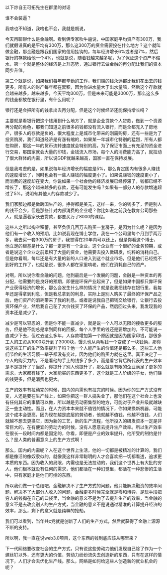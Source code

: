 以下炒自王可拓先生在群里的对话

谁不会装逼？

我啥也不知道，我啥也不会，我就是胡说，



今天再聊聊什么是金融啊。看到俩专家吹牛逼说，中国家庭平均资产有300万，我们就假设真的是平均有300万，那么这300万的资金需要投在什么地方？这个就叫做金融，那金融是跟我们国家的信用挂钩的，每年经济增长6%或者是7%，然后银行的存款给他一个4%，也就是说，随着钱越来越多呢，为了保证这个资产不缩水，第一个就是整体的经济是上升态势，通过银行去做金融的再分配让我们的资本同步升值。

第二个就是说，如果我们每年都辛勤的工作，我们赚的钱永远都比我们花出去的钱更多，所有人的财产每年都在累积，因为你进水量大于出水量嘛，然后这个存款就会越来越多，越来越多，今天平均300万，但是未来可能是3000万，那么这么多的钱全都放在银行里，有什么用呢？

银行还是会把所有的钱拿出去再分配，但是这个时候经济还能保持增长吗？

主要就是看银行把这个钱用到什么地方了，就是企业贷款个人贷款，做到一个资源再分配的角色，那我们知道之前很多的钱都没有流入银行，而是全都充入了房地产，很多人的存款是负的，很大程度上是城市化带来的刚需购房，还有一些是为了投资购房，我们知道经济是有涨有缩的，如果某一年城市化特别的猛烈，所有人都在购房，那这一年的货币流转速度就会特别的高，为了保证市面上有充足的资金进行交易，那国家就会大量的印钱，金钱流入市场，每个人的消费能力高了，就拉动了很大群体的内需，所以说GDP就越来越高，国家一直在保持发展。

但是我考虑的是，如果说每年经济增长的幅度是5%，那么肯定国内有很多人赚钱的速度增长了，同时也会有一些人赚钱的幅度更小了。如果说赚钱的速度更小了，而消费的速度却在变大，你说如果一个社会他的经济发展已经停滞了，钱都已经不增长了，那这个越来越多的存款，还有可能发生吗？如果有一部分人的存款增速超过了5%，说明有其他人的存款减少了。



我们家那边都是做跨国生产的，挣得都是美元，这样一来，你的钱多了，但是别人的钱不会少，但是那些针对内部消费的企业呢？你比如说之前我在教育公司那些人，就是逼着家长去贷款，都要买万了8000的课程。

这些人之所以掏空积蓄，甚至负债几百万去购买一套房子，是因为什么呢？是因为他们有一个收入的预期，比如说我现在博士学位，我在一个公司里每个月到手两万多，我去买一套300万的房子，我觉得在20年内可以还上，但是你看这个博士，他立足的根基是什么？那一定是有一个企业，这个企业有一个很好的业务预期，或者是说这个企业之前累积了大量的资金，他需要去投入做研发，纯粹的消耗自己。但是你看啊，每年还是有大量的新的人口进入到这个就业市场，但是他们已经找不到好的工作了，也就是说，很多人都在家里啃老，他们在消耗自己的资产。



对啊，所以说你看金融的问题，他到最后是一个发展的问题，金融是一种资本的再分配，他需要的是良好的预期，即便是环保产业起来了，但是如果中国都只靠环保产业获得经济的增长，那么会发生什么样的情况？就是说我把钱存在银行里，我每年还是得拿到利息，但是我总拿到的利息，实际上是别人购买了最终的环保产品之后，他们资产的消耗带来了我的利息。或者是说我自己把钱交给银行，让银行去投资环保产业，然后我自己花了大价钱买了环保的产品，然后回过头来，我发现我的资本还是减少了。

减少是可以容忍的，但是你不能一直减少，就是说一个人可以无限的接收更多的服务，但是他不能总是拿到同样的回报，每个人手里的钱还是要增加的，不可能说一直减少下去，但过去这么多年，人存款增加第一个原因就是因为国家印钱，那很多工人的工资从1000块升到了3000块，馒头也从两毛钱一个变成了一块钱俩，那你说这些工厂的生产效率提升了吗？他一个人能产生的价值还是那么多，这些工人他们节俭的生活习惯一辈子都没有变过。因为他们的购买力就在这里。真正决定了一个人的购买力的，不是看他的手上的钱多了多少，而是看它背后所代表的生产效率是不是提升了？当然，你提升了别人也提升了，那么就是有限的企业满足了更多的需求，大家都有钱了，大家能买的东西更多了，这个就是工人阶级的子女，他们赚的钱更多，但是消费也更大。

生产的效率有拉动完的时候，国内的内需也有拉完的时候。因为你的生产方式没有变，人还是要在生产线上，如果你把这一群人搞失业了，那他们在这个社会上也没有任何其它的事情可以做，所以越是劳动密集型的地方，可能对于产业升级就越缺乏一些主动性。而且，在人力资本本来就不值钱的情况下，你如果换新机器，可能这个成本会更高，因为现在越是底层的劳动者，他就越不值钱，他越不值钱，人们就越不想去更换它，因为新的工艺，新的生产流程，他所投入的研发资本一定是非常巨大的，在有便宜的劳动力的时候，没有人愿意去提升生产效率。所以生产效率在很长一段时间内都是固定的，你看，即便是产业的效率提升，他所受的制约是什么？是人类的普遍意义上的生产方式啊！

那么，国内的内需呢？人在这个世界上生活，他的一切都是被精准的计算的，我们都是像活的像奴隶似的，就像我这样非常聪明的人才会喜欢把一切都看透，追求更本质的东西。因为收入的局限，内需也是无法拉动的，我们这个世界上有大批的穷人，他们根本就没有任何的需求，他们都活在一种幻觉里，都活在一种悲惨的生活中，只有家庭才是他们可控的东西。



所以我们做一个总结吧，金融解决不了生产方式的问题，他只能解决融资的效率问题，解决不了大部分人收入的问题，金融更多时候完全就是零和博弈，是玩手段把穷人的钱掏在自己的口袋里，当金融的意义不是为了去提升生产的效率，当金融的意义不是去改变别人的生产方式，当金融的意义不是说通过精准的计算提升经济的效率，那么，剩下的意义就是纯粹的抢劫。

我们可以看到，当年共c党就是创新了人们的生产方式，然后就获得了金融上源源不断的支持。

所以啊，我一直在说web3.0项目，这个东西的钱到底应该从哪里来？



下一代网络要改变社会的生产方式，只有说这些劳动力他们发现自己除了作为一个螺丝钉以外，还有更大的价值，劳动力纷纷流失去创造新的东西，只有在这样的情况下，人们才会去优化生产线。那么，网络是如何给这些人创造新的就业机会的呢？